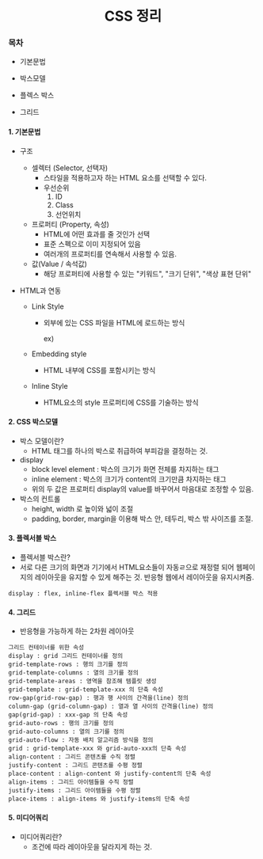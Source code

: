 <h1><center> CSS 정리</center></h1>

<h3>목차</h2>

- 기본문법
- 박스모델

- 플렉스 박스
- 그리드

#### 1. 기본문법

+ 구조

  + 셀렉터 (Selector, 선택자)
    + 스타일을 적용하고자 하는 HTML 요소를 선택할 수 있다.
    + 우선순위
      1. ID
      2. Class
      3. 선언위치
  + 프로퍼티 (Property, 속성)
    + HTML에 어떤 효과를 줄 것인가 선택
    + 표준 스펙으로 이미 지정되어 있음
    + 여러개의 프로퍼티를 연속해서 사용할 수 있음.
  + 값(Value / 속석값)
    + 해당 프로퍼티에 사용할 수 있는 "키워드", "크기 단위", "색상 표현 단위"

+ HTML과 연동

  + Link Style

    + 외부에 있는 CSS 파일을 HTML에 로드하는 방식

      ex) <link rel="stylesheet" href="css/style.css">

  + Embedding style

    + HTML 내부에 CSS를 포함시키는 방식

  + Inline Style

    + HTML요소의 style  프로퍼티에 CSS를 기술하는 방식

#### 2. CSS 박스모델

- 박스 모델이란?
  - HTML 태그를 하나의 박스로 취급하여 부피감을 결정하는 것.
- display
  - block level element : 박스의 크기가 화면 전체를 차지하는 태그
  - inline element : 박스의 크기가 content의 크기만큼 차지하는 태그
  - 위의 두 값은 프로퍼티 display의 value를 바꾸어서 마음대로 조정할 수 있음.
- 박스의 컨트롤
  - height, width 로 높이와 넓이 조절
  - padding, border, margin을 이용해 박스 안, 테두리, 박스 밖 사이즈를 조절.

#### 3. 플렉서블 박스

- 플렉서블 박스란?
- 서로 다른 크기의 화면과 기기에서 HTML요소들이 자동ㄹ으로 재정렬 되어 웹페이지의 레이아웃을 유지할 수 있게 해주는 것. 반응형 웹에서 레이아웃을 유지시켜줌.

```
display : flex, inline-flex 플렉서블 박스 적용
```



#### 4. 그리드

- 반응형을 가능하게 하는 2차원 레이아웃

```
그리드 컨테이너를 위한 속성
display : grid 그리드 컨테이너를 정의
grid-template-rows : 행의 크기를 정의
grid-template-columns : 열의 크기를 정의
grid-template-areas : 영역을 참조해 템플릿 생성
grid-template : grid-template-xxx 의 단축 속성
row-gap(grid-row-gap) : 행과 행 사이의 간격을(line) 정의
column-gap (grid-column-gap) : 열과 열 사이의 간격을(line) 정의
gap(grid-gap) : xxx-gap 의 단축 속성
grid-auto-rows : 행의 크기를 정의
grid-auto-columns : 열의 크기를 정의
grid-auto-flow : 자동 배치 알고리즘 방식을 정의
grid : grid-template-xxx 와 grid-auto-xxx의 단축 속성
align-content : 그리드 콘텐츠를 수직 정렬
justify-content : 그리드 콘텐츠를 수평 정렬
place-content : align-content 와 justify-content의 단축 속성
align-items : 그리드 아이템들을 수직 정렬
justify-items : 그리드 아이템들을 수평 정렬
place-items : align-items 와 justify-items의 단축 속성
```

#### 5. 미디어쿼리

- 미디어쿼리란?
  - 조건에  따라 레이아웃을 달라지게 하는 것.